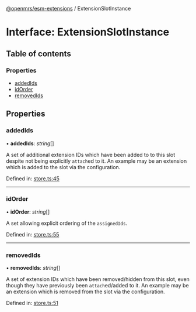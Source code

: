 [@openmrs/esm-extensions](../API.md) / ExtensionSlotInstance

# Interface: ExtensionSlotInstance

## Table of contents

### Properties

- [addedIds](extensionslotinstance.md#addedids)
- [idOrder](extensionslotinstance.md#idorder)
- [removedIds](extensionslotinstance.md#removedids)

## Properties

### addedIds

• **addedIds**: *string*[]

A set of additional extension IDs which have been added to to this slot despite not being
explicitly `attach`ed to it.
An example may be an extension which is added to the slot via the configuration.

Defined in: [store.ts:45](https://github.com/openmrs/openmrs-esm-core/blob/master/packages/framework/esm-extensions/src/store.ts#L45)

___

### idOrder

• **idOrder**: *string*[]

A set allowing explicit ordering of the `assignedIds`.

Defined in: [store.ts:55](https://github.com/openmrs/openmrs-esm-core/blob/master/packages/framework/esm-extensions/src/store.ts#L55)

___

### removedIds

• **removedIds**: *string*[]

A set of extension IDs which have been removed/hidden from this slot, even though they have
previously been `attach`ed/added to it.
An example may be an extension which is removed from the slot via the configuration.

Defined in: [store.ts:51](https://github.com/openmrs/openmrs-esm-core/blob/master/packages/framework/esm-extensions/src/store.ts#L51)
